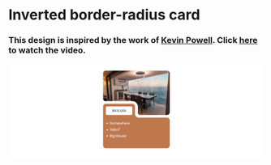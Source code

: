 # Inverted border-radius card
### This design is inspired by the work of [Kevin Powell](https://www.youtube.com/@KevinPowell). Click [here](https://youtu.be/khjVPkO35F0) to watch the video.

![preview img](/preview-image.png)
